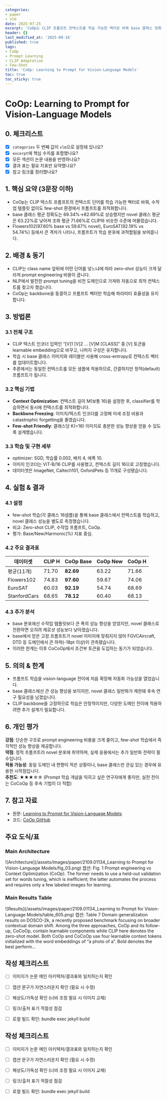 ```yaml
---
categories:
- paper
- vlm
date: 2025-07-25
excerpt: 'CoOp는 CLIP 프롬프트 컨텍스트를 학습 가능한 벡터로 바꿔 base 클래스 정확도를 평균 82.69%까지 올렸지만, novel 클래스에서는 63.22%로 떨어져 과적합 문제가 드러납니다.'
header: {}
last_modified_at: '2025-09-16'
published: true
tags:
- CoOp
- Prompt Learning
- CLIP Adaptation
- Few-Shot
title: 'CoOp: Learning to Prompt for Vision-Language Models'
toc: true
toc_sticky: true
---
```

# CoOp: Learning to Prompt for Vision-Language Models

## 0. 체크리스트
- [x] `categories` 두 번째 값이 `vlm`으로 설정돼 있나요?
- [x] `excerpt`에 핵심 수치를 포함했나요?
- [x] 모든 섹션이 논문 내용을 반영하나요?
- [x] 결과 표는 필요 지표만 요약했나요?
- [x] 참고 링크를 정리했나요?

## 1. 핵심 요약 (3문장 이하)
- CoOp는 CLIP 텍스트 프롬프트의 컨텍스트 단어를 학습 가능한 벡터로 바꿔, 수작업 템플릿 없이도 few-shot 환경에서 프롬프트를 최적화합니다.
- base 클래스 평균 정확도는 69.34%→82.69%로 상승했지만 novel 클래스 평균은 63.22%로 낮아져 조화 평균 71.66%로 CLIP와 비슷한 수준에 머물렀습니다.
- Flowers102(97.60% base vs 59.67% novel), EuroSAT(92.19% vs 54.74%) 등에서 큰 격차가 나타나, 프롬프트가 학습 분포에 과적합됨을 보여줍니다.

## 2. 배경 & 동기
- CLIP는 class name 앞뒤에 어떤 단어를 넣느냐에 따라 zero-shot 성능이 크게 달라져 prompt engineering 비용이 큽니다.
- NLP에서 발전한 prompt tuning을 비전 도메인으로 가져와 자동으로 최적 컨텍스트를 찾고자 했습니다.
- CoOp는 backbone을 동결하고 프롬프트 벡터만 학습해 파라미터 효율성을 유지합니다.

## 3. 방법론
### 3.1 전체 구조
- CLIP 텍스트 인코더 입력인 “[V]1 [V]2 … [V]M [CLASS]” 중 [V] 토큰을 learnable embedding으로 바꾸고, 나머지 구성은 유지합니다.
- 학습 시 base 클래스 이미지와 레이블만 사용해 cross-entropy로 컨텍스트 벡터를 업데이트합니다.
- 추론에서는 동일한 컨텍스트를 모든 샘플에 적용하므로, 간결하지만 정적(default) 프롬프트가 됩니다.

### 3.2 핵심 기법
- **Context Optimization**: 컨텍스트 길이 M(보통 16)을 설정한 후, classifier를 학습하면서 동시에 컨텍스트를 최적화합니다.
- **Backbone Freezing**: 이미지/텍스트 인코더를 고정해 미세 조정 비용과 catastrophic forgetting을 줄였습니다.
- **Few-shot Friendly**: 클래스당 K(=16) 이미지로 충분한 성능 향상을 얻을 수 있도록 설계했습니다.

### 3.3 학습 및 구현 세부
- optimizer: SGD, 학습률 0.002, 배치 4, 에폭 10.
- 이미지 인코더는 ViT-B/16 CLIP를 사용했고, 컨텍스트 길이 16으로 고정했습니다.
- 데이터셋은 ImageNet, Caltech101, OxfordPets 등 11개로 구성됐습니다.

## 4. 실험 & 결과
### 4.1 설정
- few-shot 학습(각 클래스 16샘플)을 통해 base 클래스에서 컨텍스트를 학습하고, novel 클래스 성능을 별도로 측정했습니다.
- 비교: Zero-shot CLIP, 수작업 프롬프트, CoOp.
- 평가: Base/New/Harmonic(%) 지표 중심.

### 4.2 주요 결과표
| 데이터셋 | CLIP H | **CoOp Base** | CoOp New | CoOp H |
| --- | --- | --- | --- | --- |
| 평균(11개) | 71.70 | **82.69** | 63.22 | 71.66 |
| Flowers102 | 74.83 | **97.60** | 59.67 | 74.06 |
| EuroSAT | 60.03 | **92.19** | 54.74 | 68.69 |
| StanfordCars | 68.65 | **78.12** | 60.40 | 68.13 |

### 4.3 추가 분석
- base 분포에선 수작업 템플릿보다 큰 폭의 성능 향상을 얻었지만, novel 클래스로 전환하면 오히려 제로샷 성능보다 낮아졌습니다.
- base에서 얻은 고정 프롬프트가 novel 이미지에 맞춰지지 않아 FGVCAircraft, DTD 등 도메인에서 큰 하락(-18pt 이상)이 관측됐습니다.
- 이러한 한계는 이후 CoCoOp에서 조건부 토큰을 도입하는 동기가 되었습니다.

## 5. 의의 & 한계
- 프롬프트 학습을 vision-language 전이에 처음 확장해 자동화 가능성을 열었습니다.
- base 클래스에선 큰 성능 향상을 보이지만, novel 클래스 일반화가 제한돼 후속 연구 필요성을 남겼습니다.
- CLIP backbone을 고정하므로 학습은 안정적이지만, 다양한 도메인 전이에 적용하려면 추가 설계가 필요합니다.

## 6. 개인 평가
**강점**: 단순한 구조로 prompt engineering 비용을 크게 줄이고, few-shot 학습에서 즉각적인 성능 향상을 제공합니다.  
**약점**: 정적 프롬프트라 novel 분포에 취약하며, 실제 응용에서는 추가 일반화 전략이 필수입니다.  
**적용 가능성**: 동일 도메인 내 편향이 적은 상황이나, base 클래스만 관심 있는 경우에 유용한 시작점입니다.  
**추천도**: ★★★☆☆ (Prompt 학습 개념을 익히고 싶은 연구자에게 좋지만, 실전 전이는 CoCoOp 등 후속 기법이 더 적합)

## 7. 참고 자료
- 원문: [Learning to Prompt for Vision-Language Models](https://arxiv.org/abs/2109.01134)
- 코드: [CoOp GitHub](https://github.com/KaiyangZhou/CoOp)



## 주요 도식/표

### Main Architecture
![Architecture](/assets/images/paper/2109.01134_Learning to Prompt for Vision-Language Models/fig_03.png)
캡션: Fig. 1 Prompt engineering vs Context Optimization (CoOp). The former needs to use a held-out validation set for words tuning, which is ineﬃcient; the latter automates the process and requires only a few labeled images for learning.

### Main Results Table
![Results](/assets/images/paper/2109.01134_Learning to Prompt for Vision-Language Models/table_605.png)
캡션: Table 7 Domain generalization results on DOSCO-2k, a recently proposed benchmark focusing on broader contextual domain shift. Among the three approaches, CoOp and its follow-up, CoCoOp, contain learnable components while CLIP here denotes the zero-shot model. Both CoOp and CoCoOp use four learnable context tokens initialized with the word embeddings of “a photo of a”. Bold denotes the best perform…

## 작성 체크리스트

- [ ] 이미지가 논문 메인 아키텍처/결과표와 일치하는지 확인
- [ ] 캡션 문구가 자연스러운지 확인 (필요 시 수정)
- [ ] 해상도/가독성 확인 (너비 조정 필요 시 이미지 교체)
- [ ] 링크/출처 표기 적절성 점검
- [ ] 로컬 빌드 확인: bundle exec jekyll build


## 작성 체크리스트

- [ ] 이미지가 논문 메인 아키텍처/결과표와 일치하는지 확인
- [ ] 캡션 문구가 자연스러운지 확인 (필요 시 수정)
- [ ] 해상도/가독성 확인 (너비 조정 필요 시 이미지 교체)
- [ ] 링크/출처 표기 적절성 점검
- [ ] 로컬 빌드 확인: bundle exec jekyll build

